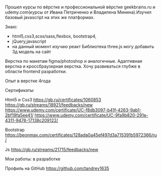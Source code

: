 Прошел курсы по вёрстке и профессиональной вёрстке geekbrains.ru и udemy.com(курсы от Ивана Петриченко и Владилена Минина).Изучил базовый javascript на этих же платформах.

Знаю:
- html5,css3,scss/sass,flexbox, bootstrap4,
- jQuery,javascript
- на данный момент изучаю реакт
Библиотека three.js могу добавить 3д модель на сайт

Верстка по макетам figma/photoshop и аналогичные. Адаптивная верстка и кроссбраузерная верстка. Хочу развиваться глубже в области frontend разработки.

Опыт в верстке 4года

Сертификаты:

Html5 и Css3
https://gb.ru/certificates/1060853
https://gb.ru/streams/18921/feedbacks/new
https://www.udemy.com/certificate/UC-f8db3097-b41f-4263-9ab1-2bf19fa5ee41/
https://www.udemy.com/certificate/UC-9fa9b820-291e-4311-9476-17138c209122/

Bootstrap
https://beonmax.com/certificates/128ada0a45ef497d3a715391b5972366/ru/

Js
https://gb.ru/streams/21715/feedbacks/new

Мои работы:
в разработке

Профиль на GitHub
https://github.com/tandrey1635
